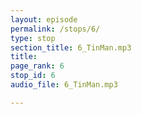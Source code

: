 ```yaml
---
layout: episode
permalink: /stops/6/
type: stop
section_title: 6_TinMan.mp3
title: 
page_rank: 6
stop_id: 6
audio_file: 6_TinMan.mp3

---
```


